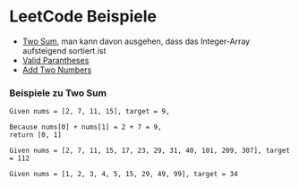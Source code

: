 # LeetCode Beispiele

* [Two Sum](https://leetcode.com/problems/two-sum/), man kann davon ausgehen, dass das Integer-Array aufsteigend sortiert ist
* [Valid Parantheses](https://leetcode.com/problems/valid-parentheses/)
* [Add Two Numbers](https://leetcode.com/problems/add-two-numbers/)


### Beispiele zu Two Sum
```
Given nums = [2, 7, 11, 15], target = 9,

Because nums[0] + nums[1] = 2 + 7 = 9,
return [0, 1]

```

```
Given nums = [2, 7, 11, 15, 17, 23, 29, 31, 40, 101, 209, 307], target = 112
```

```
Given nums = [1, 2, 3, 4, 5, 15, 29, 49, 99], target = 34
```
